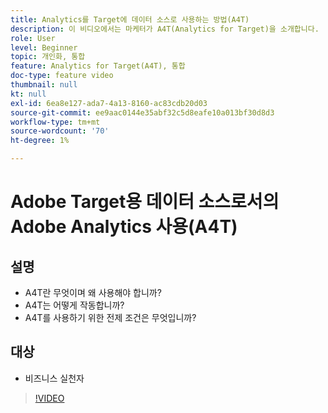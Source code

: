 ```yaml
---
title: Analytics를 Target에 데이터 소스로 사용하는 방법(A4T)
description: 이 비디오에서는 마케터가 A4T(Analytics for Target)을 소개합니다.
role: User
level: Beginner
topic: 개인화, 통합
feature: Analytics for Target(A4T), 통합
doc-type: feature video
thumbnail: null
kt: null
exl-id: 6ea8e127-ada7-4a13-8160-ac83cdb20d03
source-git-commit: ee9aac0144e35abf32c5d8eafe10a013bf30d8d3
workflow-type: tm+mt
source-wordcount: '70'
ht-degree: 1%

---
```


# Adobe Target용 데이터 소스로서의 Adobe Analytics 사용(A4T)

## 설명

* A4T란 무엇이며 왜 사용해야 합니까?
* A4T는 어떻게 작동합니까?
* A4T를 사용하기 위한 전제 조건은 무엇입니까?

## 대상

* 비즈니스 실천자

>[!VIDEO](https://video.tv.adobe.com/v/17384/?quality=12)
